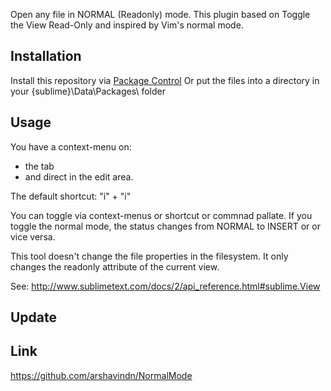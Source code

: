 Open any file in NORMAL (Readonly) mode. This plugin based on Toggle the View Read-Only and inspired by Vim's normal mode.

## Installation
Install this repository via [Package Control](http://wbond.net/sublime_packages/package_control)
Or put the files into a directory in your {sublime}\Data\Packages\ folder

## Usage
You have a context-menu on:
- the tab
- and direct in the edit area.

The default shortcut:
"i" + "i"

You can toggle via context-menus or shortcut or commnad pallate.
If you toggle the normal mode, the status changes from NORMAL to INSERT or or vice versa.

This tool doesn't change the file properties in the filesystem. It only changes the readonly attribute of the current view.

See: http://www.sublimetext.com/docs/2/api_reference.html#sublime.View

## Update

## Link
https://github.com/arshavindn/NormalMode
